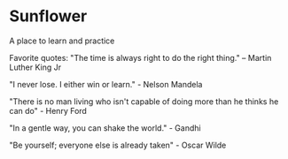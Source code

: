 # Sunflower
A place to learn and practice

Favorite quotes:
"The time is always right to do the right thing." – Martin Luther King Jr

"I never lose. I either win or learn." - Nelson Mandela

"There is no man living who isn't capable of doing more than he thinks he can do" - Henry Ford

"In a gentle way, you can shake the world." - Gandhi

"Be yourself; everyone else is already taken" - Oscar Wilde
